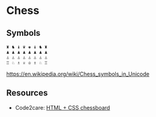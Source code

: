 # Chess

## Symbols

```console
♜ ♞ ♝ ♛ ♚ ♝ ♞ ♜
♟ ♟ ♟ ♟ ♟ ♟ ♟ ♟
♙ ♙ ♙ ♙ ♙ ♙ ♙ ♙
♖ ♘ ♗ ♕ ♔ ♗ ♘ ♖
```

https://en.wikipedia.org/wiki/Chess_symbols_in_Unicode

## Resources

- Code2care: [HTML + CSS chessboard](http://code2care.org/pages/chessboard-with-pieces-using-pure-html-and-css/)

